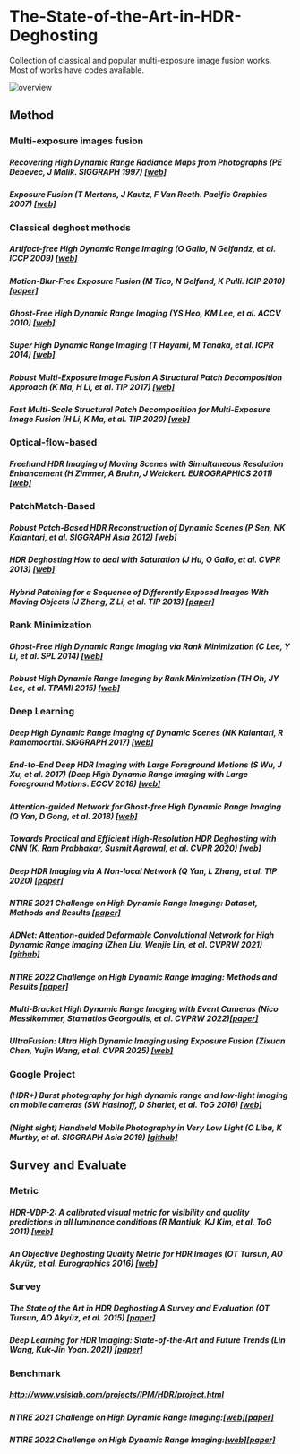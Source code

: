 # The-State-of-the-Art-in-HDR-Deghosting

Collection of classical and popular multi-exposure image fusion works.
Most of works have codes available. 

![overview](https://github.com/JimmyChame/The-State-of-the-Art-in-HDR-Deghosting/blob/master/overview.png)

## Method
### Multi-exposure images fusion
##### Recovering High Dynamic Range Radiance Maps from Photographs (PE Debevec, J Malik. SIGGRAPH 1997) [[web]](https://www.pauldebevec.com/Research/HDR/)
##### Exposure Fusion (T Mertens, J Kautz, F Van Reeth. Pacific Graphics 2007) [[web]](https://mericam.github.io/exposure_fusion/index.html)

### Classical deghost methods
##### Artifact-free High Dynamic Range Imaging (O Gallo, N Gelfandz, et al. ICCP 2009) [[web]](http://alumni.soe.ucsc.edu/~orazio/deghost.html)
##### Motion-Blur-Free Exposure Fusion (M Tico, N Gelfand, K Pulli. ICIP 2010) [[paper]](https://people.csail.mit.edu/kapu/papers/tico_icip2010.pdf)

##### Ghost-Free High Dynamic Range Imaging (YS Heo, KM Lee, et al. ACCV 2010) [[web]](https://cv.snu.ac.kr/index.php/publication-international/)
##### Super High Dynamic Range Imaging (T Hayami, M Tanaka, et al. ICPR 2014) [[web]](http://www.ok.sc.e.titech.ac.jp/res/SHDR/SHDR.html)
##### Robust Multi-Exposure Image Fusion A Structural Patch Decomposition Approach (K Ma, H Li, et al. TIP 2017) [[web]](https://ece.uwaterloo.ca/~k29ma/)
##### Fast Multi-Scale Structural Patch Decomposition for Multi-Exposure Image Fusion (H Li, K Ma, et al. TIP 2020) [[web]](https://github.com/xiaohuiben/fmmef-TIP-2020)

### Optical-flow-based
##### Freehand HDR Imaging of Moving Scenes with Simultaneous Resolution Enhancement (H Zimmer, A Bruhn, J Weickert. EUROGRAPHICS 2011) [[web]](https://www.mia.uni-saarland.de/Research/SR-HDR/index.shtml)


### PatchMatch-Based
##### Robust Patch-Based HDR Reconstruction of Dynamic Scenes (P Sen, NK Kalantari, et al. SIGGRAPH Asia 2012) [[web]](http://cvc.ucsb.edu/graphics/Papers/Sen2012_PatchHDR/)
##### HDR Deghosting How to deal with Saturation (J Hu, O Gallo, et al. CVPR 2013) [[web]](http://www.cs.duke.edu/~junhu/CVPR2013/)
##### Hybrid Patching for a Sequence of Differently Exposed Images With Moving Objects (J Zheng, Z Li, et al. TIP 2013) [[paper]](https://ieeexplore.ieee.org/document/6607144)

### Rank Minimization
##### Ghost-Free High Dynamic Range Imaging via Rank Minimization (C Lee, Y Li, et al. SPL 2014) [[web]](http://cilab.pknu.ac.kr/research/rm_hdr.html)
##### Robust High Dynamic Range Imaging by Rank Minimization (TH Oh, JY Lee, et al. TPAMI 2015) [[web]](http://web.mit.edu/taehyun/www/Research/RHDR/RHDR.htm)

### Deep Learning
##### Deep High Dynamic Range Imaging of Dynamic Scenes (NK Kalantari, R Ramamoorthi. SIGGRAPH 2017) [[web]](http://cseweb.ucsd.edu/~viscomp/projects/SIG17HDR/)
##### End-to-End Deep HDR Imaging with Large Foreground Motions (S Wu, J Xu, et al. 2017) (Deep High Dynamic Range Imaging with Large Foreground Motions. ECCV 2018) [[web]](https://elliottwu.com/projects/hdr/)
##### Attention-guided Network for Ghost-free High Dynamic Range Imaging (Q Yan, D Gong, et al. 2018) [[web]](https://donggong1.github.io/ahdr.html)
##### Towards Practical and Efficient High-Resolution HDR Deghosting with CNN (K. Ram Prabhakar, Susmit Agrawal, et al. CVPR 2020) [[web]](http://val.serc.iisc.ernet.in/HDR/eccv20/)
##### Deep HDR Imaging via A Non-local Network (Q Yan, L Zhang, et al. TIP 2020) [[paper]](https://qingsenyangit.github.io/publication/tip20/)
##### NTIRE 2021 Challenge on High Dynamic Range Imaging: Dataset, Methods and Results [[paper]](https://openaccess.thecvf.com/content/CVPR2021W/NTIRE/html/Perez-Pellitero_NTIRE_2021_Challenge_on_High_Dynamic_Range_Imaging_Dataset_Methods_CVPRW_2021_paper.html)
##### ADNet: Attention-guided Deformable Convolutional Network for High Dynamic Range Imaging (Zhen Liu, Wenjie Lin, et al. CVPRW 2021) [[github]](https://github.com/liuzhen03/ADNet)
##### NTIRE 2022 Challenge on High Dynamic Range Imaging: Methods and Results [[paper]](https://openaccess.thecvf.com/content/CVPR2022W/NTIRE/papers/Perez-Pellitero_NTIRE_2022_Challenge_on_High_Dynamic_Range_Imaging_Methods_and_CVPRW_2022_paper.pdf)
##### Multi-Bracket High Dynamic Range Imaging with Event Cameras (Nico Messikommer, Stamatios Georgoulis, et al. CVPRW 2022)[[paper]](https://openaccess.thecvf.com/content/CVPR2022W/NTIRE/papers/Messikommer_Multi-Bracket_High_Dynamic_Range_Imaging_With_Event_Cameras_CVPRW_2022_paper.pdf)
##### UltraFusion: Ultra High Dynamic Imaging using Exposure Fusion (Zixuan Chen, Yujin Wang, et al. CVPR 2025) [[web]](https://ultrafusion.openxlab.org.cn/home)

### Google Project
##### (HDR+) Burst photography for high dynamic range and low-light imaging on mobile cameras (SW Hasinoff, D Sharlet, et al. ToG 2016) [[web]](https://hdrplusdata.org/)
##### (Night sight) Handheld Mobile Photography in Very Low Light (O Liba, K Murthy, et al. SIGGRAPH Asia 2019) [[github]](https://github.com/google/night-sight/tree/master/docs)


## Survey and Evaluate
### Metric
##### HDR-VDP-2: A calibrated visual metric for visibility and quality predictions in all luminance conditions (R Mantiuk, KJ Kim, et al. ToG 2011) [[web]](https://www.cs.ubc.ca/nest/imager/tr/2011/Mantiuk_HDR-VDP-2/)
##### An Objective Deghosting Quality Metric for HDR Images (OT Tursun, AO Akyüz, et al. Eurographics 2016) [[web]](https://user.ceng.metu.edu.tr/~akyuz/files/eg2016/index.html)
### Survey
##### The State of the Art in HDR Deghosting A Survey and Evaluation (OT Tursun, AO Akyüz, et al. 2015) [[paper]](https://web.cs.hacettepe.edu.tr/~erkut/publications/HDR-deghosting-star.pdf)
##### Deep Learning for HDR Imaging: State-of-the-Art and Future Trends (Lin Wang, Kuk-Jin Yoon. 2021) [[paper]](https://arxiv.org/pdf/2110.10394.pdf)
### Benchmark
##### http://www.vsislab.com/projects/IPM/HDR/project.html
##### NTIRE 2021 Challenge on High Dynamic Range Imaging:[[web]](https://data.vision.ee.ethz.ch/cvl/ntire21/)[[paper]](https://openaccess.thecvf.com/content/CVPR2021W/NTIRE/html/Perez-Pellitero_NTIRE_2021_Challenge_on_High_Dynamic_Range_Imaging_Dataset_Methods_CVPRW_2021_paper.html)
##### NTIRE 2022 Challenge on High Dynamic Range Imaging:[[web]](https://data.vision.ee.ethz.ch/cvl/ntire22/)[[paper]](https://openaccess.thecvf.com/content/CVPR2022W/NTIRE/papers/Perez-Pellitero_NTIRE_2022_Challenge_on_High_Dynamic_Range_Imaging_Methods_and_CVPRW_2022_paper.pdf)

